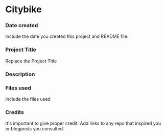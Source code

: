 # Citybike

### Date created
Include the date you created this project and README file.

### Project Title
Replace the Project Title

### Description

### Files used
Include the files used

### Credits
It's important to give proper credit. Add links to any repo that inspired you or blogposts you consulted.
